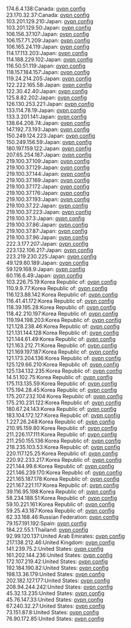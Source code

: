 174.6.4.138:Canada: [ovpn config](vpn/174_6_4_138.ovpn)  
23.170.32.37:Canada: [ovpn config](vpn/23_170_32_37.ovpn)  
103.201.129.210:Japan: [ovpn config](vpn/103_201_129_210.ovpn)  
103.201.129.50:Japan: [ovpn config](vpn/103_201_129_50.ovpn)  
106.156.37.107:Japan: [ovpn config](vpn/106_156_37_107.ovpn)  
106.157.71.209:Japan: [ovpn config](vpn/106_157_71_209.ovpn)  
106.165.24.119:Japan: [ovpn config](vpn/106_165_24_119.ovpn)  
114.17.113.203:Japan: [ovpn config](vpn/114_17_113_203.ovpn)  
114.188.229.102:Japan: [ovpn config](vpn/114_188_229_102.ovpn)  
116.50.51.119:Japan: [ovpn config](vpn/116_50_51_119.ovpn)  
118.157.184.157:Japan: [ovpn config](vpn/118_157_184_157.ovpn)  
119.24.214.205:Japan: [ovpn config](vpn/119_24_214_205.ovpn)  
122.222.165.58:Japan: [ovpn config](vpn/122_222_165_58.ovpn)  
122.30.42.40:Japan: [ovpn config](vpn/122_30_42_40.ovpn)  
125.8.82.202:Japan: [ovpn config](vpn/125_8_82_202.ovpn)  
126.130.253.221:Japan: [ovpn config](vpn/126_130_253_221.ovpn)  
133.114.78.19:Japan: [ovpn config](vpn/133_114_78_19.ovpn)  
133.3.201.141:Japan: [ovpn config](vpn/133_3_201_141.ovpn)  
138.64.208.74:Japan: [ovpn config](vpn/138_64_208_74.ovpn)  
147.192.73.193:Japan: [ovpn config](vpn/147_192_73_193.ovpn)  
150.249.124.223:Japan: [ovpn config](vpn/150_249_124_223.ovpn)  
150.249.156.59:Japan: [ovpn config](vpn/150_249_156_59.ovpn)  
180.197.159.122:Japan: [ovpn config](vpn/180_197_159_122.ovpn)  
207.65.254.187:Japan: [ovpn config](vpn/207_65_254_187.ovpn)  
219.100.37.109:Japan: [ovpn config](vpn/219_100_37_109.ovpn)  
219.100.37.129:Japan: [ovpn config](vpn/219_100_37_129.ovpn)  
219.100.37.144:Japan: [ovpn config](vpn/219_100_37_144.ovpn)  
219.100.37.169:Japan: [ovpn config](vpn/219_100_37_169.ovpn)  
219.100.37.172:Japan: [ovpn config](vpn/219_100_37_172.ovpn)  
219.100.37.176:Japan: [ovpn config](vpn/219_100_37_176.ovpn)  
219.100.37.193:Japan: [ovpn config](vpn/219_100_37_193.ovpn)  
219.100.37.22:Japan: [ovpn config](vpn/219_100_37_22.ovpn)  
219.100.37.223:Japan: [ovpn config](vpn/219_100_37_223.ovpn)  
219.100.37.3:Japan: [ovpn config](vpn/219_100_37_3.ovpn)  
219.100.37.86:Japan: [ovpn config](vpn/219_100_37_86.ovpn)  
219.100.37.87:Japan: [ovpn config](vpn/219_100_37_87.ovpn)  
219.100.37.96:Japan: [ovpn config](vpn/219_100_37_96.ovpn)  
222.3.177.207:Japan: [ovpn config](vpn/222_3_177_207.ovpn)  
223.132.106.217:Japan: [ovpn config](vpn/223_132_106_217.ovpn)  
223.219.230.225:Japan: [ovpn config](vpn/223_219_230_225.ovpn)  
49.129.60.189:Japan: [ovpn config](vpn/49_129_60_189.ovpn)  
59.129.168.9:Japan: [ovpn config](vpn/59_129_168_9.ovpn)  
60.116.6.49:Japan: [ovpn config](vpn/60_116_6_49.ovpn)  
103.226.75.19:Korea Republic of: [ovpn config](vpn/103_226_75_19.ovpn)  
110.9.9.77:Korea Republic of: [ovpn config](vpn/110_9_9_77.ovpn)  
116.123.88.142:Korea Republic of: [ovpn config](vpn/116_123_88_142.ovpn)  
116.41.41.172:Korea Republic of: [ovpn config](vpn/116_41_41_172.ovpn)  
118.39.195.28:Korea Republic of: [ovpn config](vpn/118_39_195_28.ovpn)  
118.42.210.197:Korea Republic of: [ovpn config](vpn/118_42_210_197.ovpn)  
119.194.198.203:Korea Republic of: [ovpn config](vpn/119_194_198_203.ovpn)  
121.128.238.46:Korea Republic of: [ovpn config](vpn/121_128_238_46.ovpn)  
121.131.144.128:Korea Republic of: [ovpn config](vpn/121_131_144_128.ovpn)  
121.144.61.49:Korea Republic of: [ovpn config](vpn/121_144_61_49.ovpn)  
121.163.212.71:Korea Republic of: [ovpn config](vpn/121_163_212_71.ovpn)  
121.169.197.187:Korea Republic of: [ovpn config](vpn/121_169_197_187.ovpn)  
121.173.204.136:Korea Republic of: [ovpn config](vpn/121_173_204_136.ovpn)  
125.129.66.210:Korea Republic of: [ovpn config](vpn/125_129_66_210.ovpn)  
125.134.132.235:Korea Republic of: [ovpn config](vpn/125_134_132_235.ovpn)  
14.51.102.75:Korea Republic of: [ovpn config](vpn/14_51_102_75.ovpn)  
175.113.135.59:Korea Republic of: [ovpn config](vpn/175_113_135_59.ovpn)  
175.194.28.45:Korea Republic of: [ovpn config](vpn/175_194_28_45.ovpn)  
175.207.232.104:Korea Republic of: [ovpn config](vpn/175_207_232_104.ovpn)  
175.210.231.122:Korea Republic of: [ovpn config](vpn/175_210_231_122.ovpn)  
180.67.24.143:Korea Republic of: [ovpn config](vpn/180_67_24_143.ovpn)  
183.104.172.127:Korea Republic of: [ovpn config](vpn/183_104_172_127.ovpn)  
1.227.26.248:Korea Republic of: [ovpn config](vpn/1_227_26_248.ovpn)  
210.95.159.80:Korea Republic of: [ovpn config](vpn/210_95_159_80.ovpn)  
211.226.117.111:Korea Republic of: [ovpn config](vpn/211_226_117_111.ovpn)  
211.250.155.136:Korea Republic of: [ovpn config](vpn/211_250_155_136.ovpn)  
218.235.103.53:Korea Republic of: [ovpn config](vpn/218_235_103_53.ovpn)  
220.117.125.25:Korea Republic of: [ovpn config](vpn/220_117_125_25.ovpn)  
220.92.233.217:Korea Republic of: [ovpn config](vpn/220_92_233_217.ovpn)  
221.144.99.6:Korea Republic of: [ovpn config](vpn/221_144_99_6.ovpn)  
221.146.239.170:Korea Republic of: [ovpn config](vpn/221_146_239_170.ovpn)  
221.165.187.178:Korea Republic of: [ovpn config](vpn/221_165_187_178.ovpn)  
221.167.221.117:Korea Republic of: [ovpn config](vpn/221_167_221_117.ovpn)  
39.116.95.198:Korea Republic of: [ovpn config](vpn/39_116_95_198.ovpn)  
58.234.188.51:Korea Republic of: [ovpn config](vpn/58_234_188_51.ovpn)  
59.10.221.161:Korea Republic of: [ovpn config](vpn/59_10_221_161.ovpn)  
59.25.43.187:Korea Republic of: [ovpn config](vpn/59_25_43_187.ovpn)  
62.33.168.46:Russian Federation: [ovpn config](vpn/62_33_168_46.ovpn)  
79.157.191.192:Spain: [ovpn config](vpn/79_157_191_192.ovpn)  
184.22.55.1:Thailand: [ovpn config](vpn/184_22_55_1.ovpn)  
92.99.120.137:United Arab Emirates: [ovpn config](vpn/92_99_120_137.ovpn)  
217.138.212.46:United Kingdom: [ovpn config](vpn/217_138_212_46.ovpn)  
141.239.75.2:United States: [ovpn config](vpn/141_239_75_2.ovpn)  
161.202.144.236:United States: [ovpn config](vpn/161_202_144_236.ovpn)  
172.107.219.42:United States: [ovpn config](vpn/172_107_219_42.ovpn)  
192.184.190.82:United States: [ovpn config](vpn/192_184_190_82.ovpn)  
198.13.36.179:United States: [ovpn config](vpn/198_13_36_179.ovpn)  
202.182.127.177:United States: [ovpn config](vpn/202_182_127_177.ovpn)  
208.94.244.242:United States: [ovpn config](vpn/208_94_244_242.ovpn)  
45.32.13.235:United States: [ovpn config](vpn/45_32_13_235.ovpn)  
45.76.147.33:United States: [ovpn config](vpn/45_76_147_33.ovpn)  
67.240.32.27:United States: [ovpn config](vpn/67_240_32_27.ovpn)  
73.151.87.8:United States: [ovpn config](vpn/73_151_87_8.ovpn)  
76.90.172.85:United States: [ovpn config](vpn/76_90_172_85.ovpn)  
